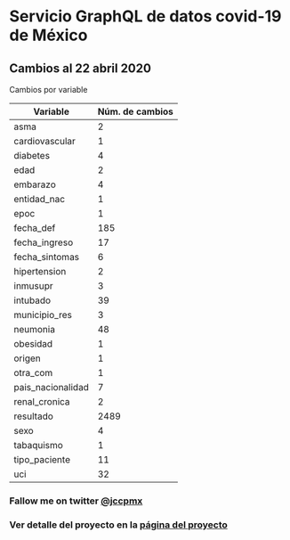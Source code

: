 # Servicio GraphQL de datos covid-19 de México

## Cambios al 22 abril 2020

Cambios por variable

| Variable | Núm. de cambios |
|---------|-------------------|
asma|2
cardiovascular|1
diabetes|4
edad|2
embarazo|4
entidad_nac|1
epoc|1
fecha_def|185
fecha_ingreso|17
fecha_sintomas|6
hipertension|2
inmusupr|3
intubado|39
municipio_res|3
neumonia|48
obesidad|1
origen|1
otra_com|1
pais_nacionalidad|7
renal_cronica|2
resultado|2489
sexo|4
tabaquismo|1
tipo_paciente|11
uci|32


### Fallow me on twitter [@jccpmx][jccpmx]

### Ver detalle del proyecto en la [página del proyecto][regreso]

[regreso]: <https://jccpmx.github.io/covid19mx/>
[jccpmx]:<https://twitter.com/jccpmx?ref_src=twsrc%5Etfw>